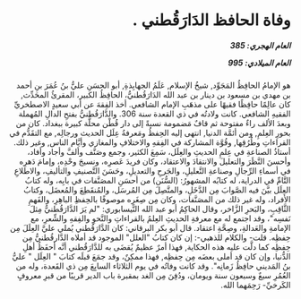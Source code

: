 <h1 dir="rtl">وفاة الحافظ الدَارَقُطني .</h1>

<h5 dir="rtl">العام الهجري:  385

العام الميلادي: 995

</h5>

<p dir="rtl">هو الإمامُ الحافِظُ المَجَوِّد, شيخُ الإسلام, عَلَمُ الجهابِذةِ, أبو الحسَنِ عليُّ بنُ عُمَرَ بنِ أحمد بن مهدي بن مسعود بن دينار بن عبد الله الدَارَقُطنيُّ، الحافِظُ الكبير، المقرئُ المحَدِّث, كان عالِمًا حافِظًا فقيهًا على مذهَبِ الإمام الشافعي. أخذ الفِقهَ عن أبي سعيدٍ الاصطخريِّ الفقيهِ الشافعي. كانت ولادتُه في ذي القعدة سنة 306. والدَّارَقُطنيُّ بفتحِ الدالِ المُهملة وبعدَ الألف راءٌ مفتوحة ثم قافٌ مَضمومة نسبةً إلى دار قُطْن محلَّة كبيرة ببغداد. كان من بحورِ العِلمِ, ومن أئمَّة الدنيا, انتهى إليه الحِفظُ ومَعرفةُ عِلَل الحديث ورجالِه, مع التقَدُّم في القراءاتِ وطُرُقِها, وقُوَّة المشاركة في الفِقهِ والاختلافِ والمغازي وأيَّام الناس, وغير ذلك. أستاذُ الصناعةِ في عِلمِ الحديثِ والعِلَل، سَمِعَ الكثير، وجمع وصَنَّف وألفَّ وأجاد وأفاد، وأحسنَ النَّظَرَ والتعليلَ والانتقادَ والاعتقاد، وكان فريدَ عَصرِه، ونسيجَ وحْدِه، وإمامَ دَهرِه في أسماءِ الرِّجالِ وصناعةِ التَّعليلِ، والجَرحِ والتعديلِ، وحَسَنَ التَّصنيفِ والتأليفِ، والاطلاعِ التَّامِّ في الدراية، له كتابُه المشهورُ: (السُّنَن) من أحسَنِ المصَنَّفات في بابِه، وله كتابُ العِلَل بيَّنَ فيه الصَّوابَ مِن الدَّخَلِ، والمتَّصِلَ مِن المُرسَل، والمُنقَطِعَ والمُعضَل، وكتابُ الأفراد، وله غير ذلك من المصَنَّفات، وكان مِن صِغَرِه موصوفًا بالحِفظِ الباهِرِ، والفَهمِ الثَّاقِبِ، والبَحرِ الزَّاخر، وقال الحاكِمُ أبو عبد الله النَّيسابوري: "لم يَرَ الدَّارَقُطنيُّ مِثلَ نَفسِه"، وقد اجتمع له مع معرفةِ الحديثِ العِلمُ بالقراءاتِ والنَّحوِ والفِقهِ والشِّعرِ، مع الإمامةِ والعَدالةِ، وصِحَّةِ اعتقاد. قال أبو بكر البرقاني: كان الدَّارَقُطني يُملي عليَّ العِلَلَ مِن حِفظِه. قلت- والكلام للذهبي-: إن كان كتابُ "العلل" الموجود قد أملاه الدَّارقُطنيُّ مِن حِفظِه كما دلَّت عليه هذه الحكاية, فهذا أمرٌ عظيمٌ يُقضَى به للدَّارَقُطني أنَّه أحفَظُ أهلِ الدُّنيا، وإن كان قد أملى بعضَه مِن حِفظِه, فهذا ممكِنٌ، وقد جمَعَ قبلَه كتابَ " العِلَل " عليُّ بنُ المَديني حافِظُ زَمانِه". وقد كانت وفاتُه في يوم الثلاثاء السابِعَ مِن ذي القَعدة، وله من العُمُرِ سبعٌ وسبعون سنة ويومان، ودُفِنَ مِن الغد بمقبرة باب الدير قريبًا من قبرِ معروفٍ الكَرخيِّ- رَحِمَهما الله.</p></br>
